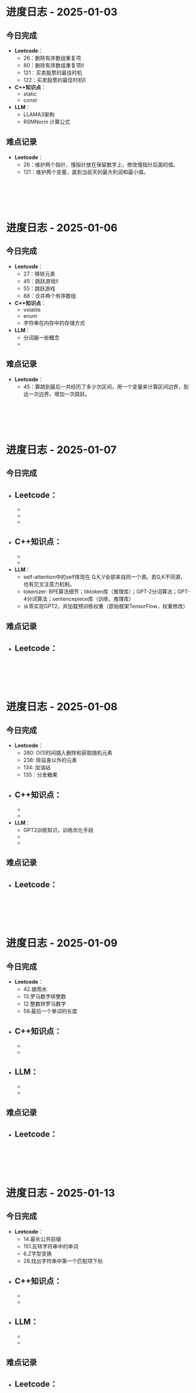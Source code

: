 # 进度日志 - 2025-01-03

## 今日完成
- **Leetcode**：
    - 26：删除有序数组重复项
    - 80：删除有序数组重复项II
    - 121：买卖股票的最佳时机
    - 122：买卖股票的最佳时机II
- **C++知识点**：
    - static
    - const
- **LLM**：
    - LLAMA3架构
    - RSMNorm 计算公式

## 难点记录
- **Leetcode**：
    - 26：维护两个指针，慢指针放在保留数字上，修改慢指针后面的值。
    - 121：维护两个变量，直到当前天的最大利润和最小值。
    
<br>
<br>
<br>
<br>

# 进度日志 - 2025-01-06

## 今日完成
- **Leetcode**：
    - 27：移除元素
    - 45：跳跃游戏II
    - 55：跳跃游戏
    - 88：合并两个有序数组
- **C++知识点**：
    - volatile
    - enum
    - 字符串在内存中的存储方式
- **LLM**：
    - 分词器一些概念
    - 

## 难点记录
- **Leetcode**：
    - 45：算跳到最后一共经历了多少次区间，用一个变量来计算区间边界，到达一次边界，增加一次跳跃。

<br>
<br>
<br>
<br>

# 进度日志 - 2025-01-07

## 今日完成
- **Leetcode**：
    - 
    - 
    - 
    - 
- **C++知识点**：
    - 
    - 
    - 
- **LLM**：
    - self-attention中的self体现在 Q,K,V全部来自同一个源。若Q,K不同源，也有交叉注意力机制。
    - tokenizer: BPE算法细节；tiktoken库（推理库）；GPT-2分词算法；GPT-4分词算法；sentencepiece库（训练，推理库）
    - 从零实现GPT2，并加载预训练权重（原始框架TensorFlow，权重修改）

## 难点记录
- **Leetcode**：
    - 

<br>
<br>
<br>
<br>

# 进度日志 - 2025-01-08

## 今日完成
- **Leetcode**：
    - 380: O(1)时间插入删除和获取随机元素
    - 238: 除自身以外的元素
    - 134: 加油站
    - 135：分发糖果
- **C++知识点**：
    - 
    - 
    - 
- **LLM**：
    - GPT2训练知识，训练优化手段
    - 
    - 

## 难点记录
- **Leetcode**：
    - 

<br>
<br>
<br>
<br>

# 进度日志 - 2025-01-09

## 今日完成
- **Leetcode**：
    - 42.接雨水
    - 13.罗马数字转整数
    - 12.整数转罗马数字
    - 58.最后一个单词的长度
- **C++知识点**：
    - 
    - 
    - 
- **LLM**：
    - 
    - 
    - 

## 难点记录
- **Leetcode**：
    - 

<br>
<br>
<br>
<br>

# 进度日志 - 2025-01-13

## 今日完成
- **Leetcode**：
    - 14.最长公共前缀
    - 151.反转字符串中的单词
    - 6.Z字型变换
    - 28.找出字符串中第一个匹配项下标
- **C++知识点**：
    - 
    - 
    - 
- **LLM**：
    - 
    - 
    - 

## 难点记录
- **Leetcode**：
    - 
